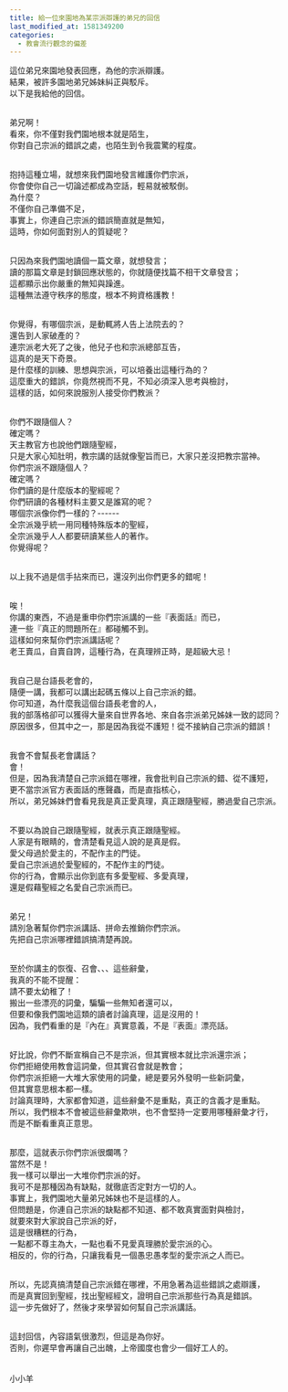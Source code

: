 ```yaml
---
title: 給一位來園地為某宗派辯護的弟兄的回信
last_modified_at: 1581349200
categories:
  - 教會流行觀念的偏差
---
```


<p>這位弟兄來園地發表回應，為他的宗派辯護。<br>
結果，被許多園地弟兄姊妹糾正與駁斥。<br>
以下是我給他的回信。</p>

<p><br>
弟兄啊！<br>
看來，你不僅對我們園地根本就是陌生，<br>
你對自己宗派的錯誤之處，也陌生到令我震驚的程度。<br>
&nbsp;</p>

<p>抱持這種立場，就想來我們園地發言維護你們宗派，<br>
你會使你自己一切論述都成為空話，輕易就被駁倒。<br>
為什麼？<br>
不僅你自己準備不足，<br>
事實上，你連自己宗派的錯誤簡直就是無知，<br>
這時，你如何面對別人的質疑呢？<br>
&nbsp;</p>

<p>只因為來我們園地讀個一篇文章，就想發言；<br>
讀的那篇文章是封鎖回應狀態的，你就隨便找篇不相干文章發言；<br>
這都顯示出你嚴重的無知與躁進。<br>
這種無法遵守秩序的態度，根本不夠資格護教！<br>
&nbsp;</p>

<p>你覺得，有哪個宗派，是動輒將人告上法院去的？<br>
還告到人家破產的？<br>
連宗派老大死了之後，他兒子也和宗派總部互告，<br>
這真的是天下奇景。<br>
是什麼樣的訓練、思想與宗派，可以培養出這種行為的？<br>
這麼重大的錯誤，你竟然視而不見，不知必須深入思考與檢討，<br>
這樣的話，如何來說服別人接受你們教派？<br>
&nbsp;</p>

<p>你們不跟隨個人？<br>
確定嗎？<br>
天主教官方也說他們跟隨聖經，<br>
只是大家心知肚明，教宗講的話就像聖旨而已，大家只差沒把教宗當神。<br>
你們宗派不跟隨個人？<br>
確定嗎？<br>
你們讀的是什麼版本的聖經呢？<br>
你們研讀的各種材料主要又是誰寫的呢？<br>
哪個宗派像你們一樣的？------<br>
全宗派幾乎統一用同種特殊版本的聖經，<br>
全宗派幾乎人人都要研讀某些人的著作。<br>
你覺得呢？<br>
&nbsp;</p>

<p>以上我不過是信手拈來而已，還沒列出你們更多的錯呢！<br>
&nbsp;</p>

<p>唉！<br>
你講的東西，不過是重申你們宗派講的一些『表面話』而已，<br>
連一些『真正的問題所在』都碰觸不到。<br>
這樣如何來幫你們宗派講話呢？<br>
老王賣瓜，自賣自誇，這種行為，在真理辨正時，是超級大忌！</p>

<p>&nbsp;<br>
我自己是台語長老會的，<br>
隨便一講，我都可以講出起碼五條以上自己宗派的錯。<br>
你可知道，為什麼我這個台語長老會的人，<br>
我的部落格卻可以獲得大量來自世界各地、來自各宗派弟兄姊妹一致的認同？<br>
原因很多，但其中之一，那是因為我從不護短！從不接納自己宗派的錯誤！<br>
&nbsp;</p>

<p>我會不會幫長老會講話？<br>
會！<br>
但是，因為我清楚自己宗派錯在哪裡，我會批判自己宗派的錯、從不護短，<br>
更不當宗派官方表面話的應聲蟲，而是直指核心，<br>
所以，弟兄姊妹們會看見我是真正愛真理，真正跟隨聖經，勝過愛自己宗派。<br>
&nbsp;</p>

<p>不要以為說自己跟隨聖經，就表示真正跟隨聖經。<br>
人家是有眼睛的，會清楚看見這人說的是真是假。<br>
愛父母過於愛主的，不配作主的門徒。<br>
愛自己宗派過於愛聖經的，不配作主的門徒。<br>
你的行為，會顯示出你到底有多愛聖經、多愛真理，<br>
還是假藉聖經之名愛自己宗派而已。<br>
&nbsp;</p>

<p>弟兄！<br>
請別急著幫你們宗派講話、拼命去推銷你們宗派。<br>
先把自己宗派哪裡錯誤搞清楚再說。<br>
&nbsp;</p>

<p>至於你講主的恢復、召會、、、這些辭彙，<br>
我真的不能不提醒：<br>
請不要太幼稚了！<br>
搬出一些漂亮的詞彙，騙騙一些無知者還可以，<br>
但要和像我們園地這類的讀者討論真理，這是沒用的！<br>
因為，我們看重的是『內在』真實意義，不是『表面』漂亮話。<br>
&nbsp;</p>

<p>好比說，你們不斷宣稱自己不是宗派，但其實根本就比宗派還宗派；<br>
你們拒絕使用教會這詞彙，但其實召會就是教會；<br>
你們宗派拒絕一大堆大家使用的詞彙，總是要另外發明一些新詞彙，<br>
但其實意思根本都一樣。<br>
討論真理時，大家都會知道，這些辭彙不是重點，真正的含義才是重點。<br>
所以，我們根本不會被這些辭彙欺哄，也不會堅持一定要用哪種辭彙才行，<br>
而是不斷看重真正意思。<br>
&nbsp;</p>

<p>那麼，這就表示你們宗派很爛嗎？<br>
當然不是！<br>
我一樣可以舉出一大堆你們宗派的好。<br>
我可不是那種因為有缺點，就徹底否定對方一切的人。<br>
事實上，我們園地大量弟兄姊妹也不是這樣的人。<br>
但問題是，你連自己宗派的缺點都不知道、都不敢真實面對與檢討，<br>
就要來對大家說自己宗派的好，<br>
這是很糟糕的行為，<br>
一點都不尊主為大，一點也看不見愛真理勝於愛宗派的心。<br>
相反的，你的行為，只讓我看見一個愚忠愚孝型的愛宗派之人而已。<br>
&nbsp;</p>

<p>所以，先認真搞清楚自己宗派錯在哪裡，不用急著為這些錯誤之處辯護，<br>
而是真實回到聖經，找出聖經經文，證明自己宗派那些行為真是錯誤。<br>
這一步先做好了，然後才來學習如何幫自己宗派講話。<br>
&nbsp;</p>

<p>這封回信，內容語氣很激烈，但這是為你好。<br>
否則，你遲早會再讓自己出醜，上帝國度也會少一個好工人的。<br>
&nbsp;<br>
&nbsp;<br>
小小羊<br>
&nbsp;</p>

